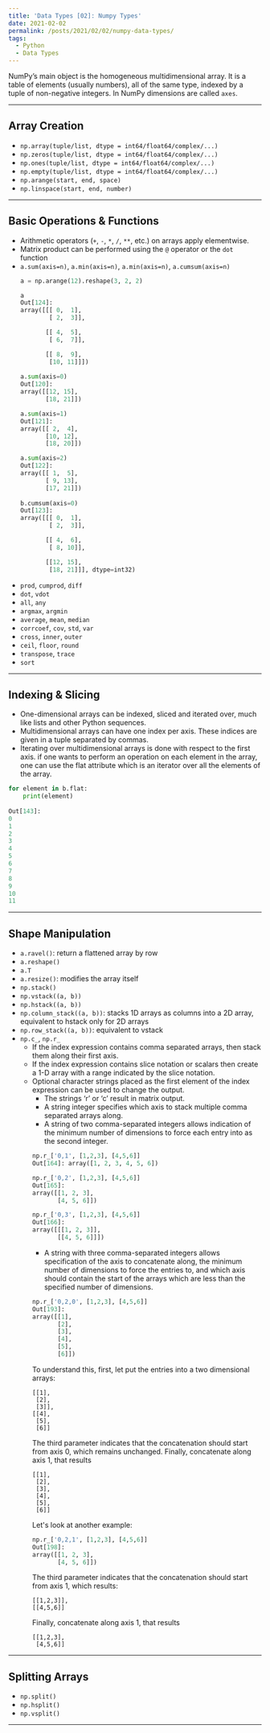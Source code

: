 ```yaml
---
title: 'Data Types [02]: Numpy Types'
date: 2021-02-02
permalink: /posts/2021/02/02/numpy-data-types/
tags:
  - Python
  - Data Types
---
```


NumPy’s main object is the homogeneous multidimensional array. It is a table of elements (usually numbers), all of the same type, indexed by a tuple of non-negative integers. In NumPy dimensions are called `axes`.

---
## Array Creation
- `np.array(tuple/list, dtype = int64/float64/complex/...)`
- `np.zeros(tuple/list, dtype = int64/float64/complex/...)`
- `np.ones(tuple/list, dtype = int64/float64/complex/...)`
- `np.empty(tuple/list, dtype = int64/float64/complex/...)`
- `np.arange(start, end, space)`
- `np.linspace(start, end, number)`

---
## Basic Operations & Functions
- Arithmetic operators (`+`, `-`, `*`, `/`, `**`, etc.) on arrays apply elementwise. 
- Matrix product can be performed using the `@` operator or the `dot` function
- `a.sum(axis=n)`, `a.min(axis=n)`, `a.min(axis=n)`, `a.cumsum(axis=n)`
  ```python
  a = np.arange(12).reshape(3, 2, 2)
  
  a
  Out[124]: 
  array([[[ 0,  1],
          [ 2,  3]],

         [[ 4,  5],
          [ 6,  7]],

         [[ 8,  9],
          [10, 11]]])
        
  a.sum(axis=0)
  Out[120]: 
  array([[12, 15],
         [18, 21]])

  a.sum(axis=1)
  Out[121]: 
  array([[ 2,  4],
         [10, 12],
         [18, 20]])

  a.sum(axis=2)
  Out[122]: 
  array([[ 1,  5],
         [ 9, 13],
         [17, 21]])
   
  b.cumsum(axis=0)
  Out[123]: 
  array([[[ 0,  1],
          [ 2,  3]],

         [[ 4,  6],
          [ 8, 10]],

         [[12, 15],
          [18, 21]]], dtype=int32)      
  ```
- `prod`, `cumprod`, `diff`
- `dot`, `vdot`
- `all`, `any`
- `argmax`, `argmin`
- `average`, `mean`, `median`
- `corrcoef`, `cov`, `std`, `var`
- `cross`, `inner`, `outer`
- `ceil`, `floor`, `round`
- `transpose`, `trace`
- `sort`

---
## Indexing & Slicing
- One-dimensional arrays can be indexed, sliced and iterated over, much like lists and other Python sequences.
- Multidimensional arrays can have one index per axis. These indices are given in a tuple separated by commas.
- Iterating over multidimensional arrays is done with respect to the first axis. if one wants to perform an operation on each element in the array, one can use the flat attribute which is an iterator over all the elements of the array.
```python
for element in b.flat:
    print(element)
    
Out[143]:    
0
1
2
3
4
5
6
7
8
9
10
11
```

---
## Shape Manipulation
- `a.ravel()`: return a flattened array by row
- `a.reshape()`
- `a.T`
- `a.resize()`: modifies the array itself
- `np.stack()`
- `np.vstack((a, b))` 
- `np.hstack((a, b))`
- `np.column_stack((a, b))`: stacks 1D arrays as columns into a 2D array, equivalent to hstack only for 2D arrays
- `np.row_stack((a, b))`: equivalent to vstack
- `np.c_`, `np.r_`
  - If the index expression contains comma separated arrays, then stack them along their first axis.
  - If the index expression contains slice notation or scalars then create a 1-D array with a range indicated by the slice notation.
  - Optional character strings placed as the first element of the index expression can be used to change the output.
    - The strings ‘r’ or ‘c’ result in matrix output.
    - A string integer specifies which axis to stack multiple comma separated arrays along.
    - A string of two comma-separated integers allows indication of the minimum number of dimensions to force each entry into as the second integer.
    ```python
    np.r_['0,1', [1,2,3], [4,5,6]]
    Out[164]: array([1, 2, 3, 4, 5, 6])

    np.r_['0,2', [1,2,3], [4,5,6]]
    Out[165]: 
    array([[1, 2, 3],
           [4, 5, 6]])

    np.r_['0,3', [1,2,3], [4,5,6]]
    Out[166]: 
    array([[[1, 2, 3]],
           [[4, 5, 6]]])
    ```
    - A string with three comma-separated integers allows specification of the axis to concatenate along, the minimum number of dimensions to force the entries to, and which    axis should contain the start of the arrays which are less than the specified number of dimensions.
    ```python
    np.r_['0,2,0', [1,2,3], [4,5,6]]
    Out[193]: 
    array([[1],
           [2],
           [3],
           [4],
           [5],
           [6]])
    ```
    To understand this, first, let put the entries into a two dimensional arrays:
    ```
    [[1],
     [2],
     [3]],
    [[4],  
     [5],
     [6]]
    ```
    The third parameter indicates that the concatenation should start from axis 0, which remains unchanged. Finally, concatenate along axis 1, that results
    ```
    [[1],
     [2],
     [3],
     [4],  
     [5],
     [6]]
    ```
    Let's look at another example:
    ```python
    np.r_['0,2,1', [1,2,3], [4,5,6]]
    Out[198]: 
    array([[1, 2, 3],
           [4, 5, 6]])    
    ```
    The third parameter indicates that the concatenation should start from axis 1, which results:
    ```
    [[1,2,3]],
    [[4,5,6]]
    ```
    Finally, concatenate along axis 1, that results
    ```
    [[1,2,3],
     [4,5,6]]
    ```

---
## Splitting Arrays
- `np.split()`
- `np.hsplit()`
- `np.vsplit()`

---



